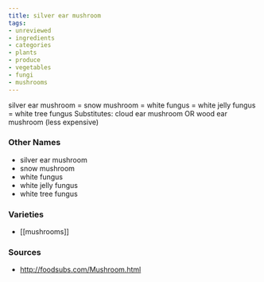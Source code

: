 ```yaml
---
title: silver ear mushroom
tags:
- unreviewed
- ingredients
- categories
- plants
- produce
- vegetables
- fungi
- mushrooms
---
```

silver ear mushroom = snow mushroom = white fungus = white jelly fungus = white tree fungus Substitutes: cloud ear mushroom OR wood ear mushroom (less expensive)

### Other Names

* silver ear mushroom
* snow mushroom
* white fungus
* white jelly fungus
* white tree fungus

### Varieties

* [[mushrooms]]

### Sources
* http://foodsubs.com/Mushroom.html
